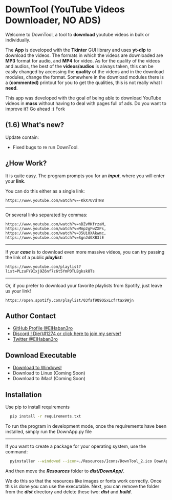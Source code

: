 
# DownTool (YouTube Videos Downloader, NO ADS)



Welcome to DownTool, a tool to **download** youtube videos in bulk or individually. 

The **App** is developed with the **Tkinter** GUI library and uses **yt-dlp** to download the videos. The formats in which the videos are downloaded are **MP3** format for audio, and **MP4** for video. As for the quality of the videos and audios, the best of the **videos/audios** is always taken, this can be easily changed by accessing the **quality** of the videos and in the download modules, change the format. Somewhere in the download modules there is a **(commented)** printout for you to get the qualities, this is not really what I **need**.


This app was developed with the goal of being able to download YouTube videos in **mass** without having to deal with pages full of ads. Do you want to improve it? Go ahead :) Fork

## (1.6) What's new?
Update contain:

- Fixed bugs to re run DownTool.




## ¿How Work?

It is quite easy. The program prompts you for an ***input***, where you will enter your **link**. 


You can do this either as a single link:

```
https://www.youtube.com/watch?v=-KkX7UVdTN8
```
---
Or several links separated by commas:
```
https://www.youtube.com/watch?v=nDZvMKfrzaM, https://www.youtube.com/watch?v=Mmp2gFwZXPs, https://www.youtube.com/watch?v=35Ui0XAkwmc, https://www.youtube.com/watch?v=SgnJdGXB3lE
```
---
If your ***case*** is to download even more massive videos, you can try passing the link of a public ***playlist***:

```
https://www.youtube.com/playlist?list=PLzuFY9Ixj9Z6nf7z6t5YmPDTLBgksk8Ts
```
---
Or, if you prefer to download your favorite playlists from Spotify, just leave us your link!
```
https://open.spotify.com/playlist/03faf9Q9OSxLcfrtax9Wjn
```

## Author Contact

- [GitHub Profile @ElHaban3ro](https://www.github.com/ElHaban3ro)
- [Discord ! Die()#1274 or click here to join my server!](https://discord.gg/9jbB6wnqX3)
- [Twitter @ElHaban3ro](https://twitter.com/ElHaban3ro)


## Download Executable

- [Download to Windows!](https://github.com/ElHaban3ro/DownTool-YT-DLP-GUI/blob/main/DownTool%201.6WIN-PORTABLE.zip?raw=true)
- Download to Linux (Coming Soon)
- Download to iMac! (Coming Soon)




## Installation

Use pip to install requirements

```bash
  pip install -r requirements.txt
```
    
To run the program in development mode, once the requirements have been installed, simply run the DownApp.py file

---

If you want to create a package for your operating system, use the command:

```bash
  pyinstaller --windowed --icon=./Resources/Icons/DownTool_2.ico DownApp.py
```

And then move the ***Resources*** folder to ***dist/DownApp/***.

We do this so that the resources like images or fonts work correctly. Once this is done you can use the executable. Next, you can remove the folder from the ***dist*** directory and delete these two: ***dist*** and ***build***.

